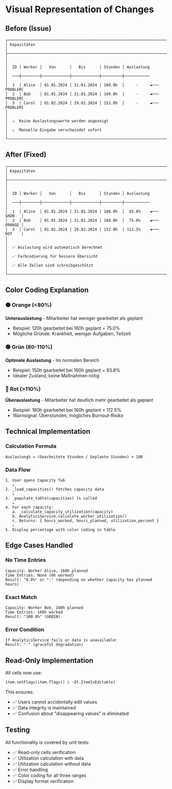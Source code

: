 # Visual Representation of Changes

## Before (Issue)

```
┌────────────────────────────────────────────────────────────────────────────┐
│ Kapazitäten                                                                │
├────────────────────────────────────────────────────────────────────────────┤
│                                                                            │
│  ID │ Worker │   Von      │   Bis      │ Stunden │ Auslastung            │
│  ───┼────────┼────────────┼────────────┼─────────┼───────────            │
│  1  │ Alice  │ 01.01.2024 │ 31.01.2024 │ 160.0h  │     -     ◄─── PROBLEM│
│  2  │ Bob    │ 01.01.2024 │ 31.01.2024 │ 160.0h  │     -     ◄─── PROBLEM│
│  3  │ Carol  │ 01.02.2024 │ 29.02.2024 │ 152.0h  │     -     ◄─── PROBLEM│
│                                                                            │
│  ⚠️  Keine Auslastungswerte werden angezeigt                              │
│  ⚠️  Manuelle Eingabe verschwindet sofort                                 │
└────────────────────────────────────────────────────────────────────────────┘
```

## After (Fixed)

```
┌────────────────────────────────────────────────────────────────────────────┐
│ Kapazitäten                                                                │
├────────────────────────────────────────────────────────────────────────────┤
│                                                                            │
│  ID │ Worker │   Von      │   Bis      │ Stunden │ Auslastung            │
│  ───┼────────┼────────────┼────────────┼─────────┼───────────            │
│  1  │ Alice  │ 01.01.2024 │ 31.01.2024 │ 160.0h  │  93.8%    ◄─── GRÜN   │
│  2  │ Bob    │ 01.01.2024 │ 31.01.2024 │ 160.0h  │  75.0%    ◄─── ORANGE │
│  3  │ Carol  │ 01.02.2024 │ 29.02.2024 │ 152.0h  │ 112.5%    ◄─── ROT    │
│                                                                            │
│  ✅ Auslastung wird automatisch berechnet                                 │
│  ✅ Farbcodierung für bessere Übersicht                                   │
│  ✅ Alle Zellen sind schreibgeschützt                                     │
└────────────────────────────────────────────────────────────────────────────┘
```

## Color Coding Explanation

### 🟠 Orange (<80%)
**Unterauslastung** - Mitarbeiter hat weniger gearbeitet als geplant
- Beispiel: 120h gearbeitet bei 160h geplant = 75.0% 
- Mögliche Gründe: Krankheit, weniger Aufgaben, Teilzeit

### 🟢 Grün (80-110%)
**Optimale Auslastung** - Im normalen Bereich
- Beispiel: 150h gearbeitet bei 160h geplant = 93.8%
- Idealer Zustand, keine Maßnahmen nötig

### 🔴 Rot (>110%)
**Überauslastung** - Mitarbeiter hat deutlich mehr gearbeitet als geplant
- Beispiel: 180h gearbeitet bei 160h geplant = 112.5%
- Warnsignal: Überstunden, mögliches Burnout-Risiko

## Technical Implementation

### Calculation Formula
```
Auslastung% = (Gearbeitete Stunden / Geplante Stunden) × 100
```

### Data Flow
```
1. User opens Capacity Tab
   ↓
2. _load_capacities() fetches capacity data
   ↓
3. _populate_table(capacities) is called
   ↓
4. For each capacity:
   a. _calculate_capacity_utilization(capacity)
   b. AnalyticsService.calculate_worker_utilization()
   c. Returns: { hours_worked, hours_planned, utilization_percent }
   ↓
5. Display percentage with color coding in table
```

## Edge Cases Handled

### No Time Entries
```
Capacity: Worker Alice, 160h planned
Time Entries: None (0h worked)
Result: "0.0%" or "-" (depending on whether capacity has planned hours)
```

### Exact Match
```
Capacity: Worker Bob, 160h planned  
Time Entries: 160h worked
Result: "100.0%" (GREEN)
```

### Error Condition
```
If AnalyticsService fails or data is unavailable:
Result: "-" (graceful degradation)
```

## Read-Only Implementation

All cells now use:
```python
item.setFlags(item.flags() & ~Qt.ItemIsEditable)
```

This ensures:
- ✅ Users cannot accidentally edit values
- ✅ Data integrity is maintained
- ✅ Confusion about "disappearing values" is eliminated

## Testing

All functionality is covered by unit tests:
- ✅ Read-only cells verification
- ✅ Utilization calculation with data
- ✅ Utilization calculation without data
- ✅ Error handling
- ✅ Color coding for all three ranges
- ✅ Display format verification
